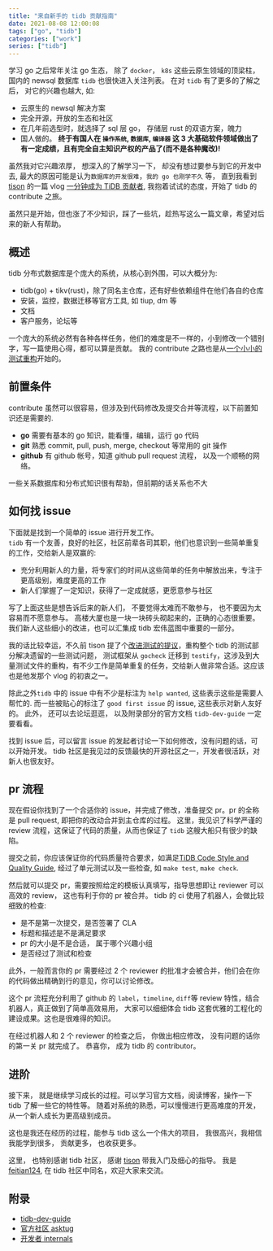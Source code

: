 ```yaml
---
title: "来自新手的 tidb 贡献指南"  
date: 2021-08-08 12:00:08  
tags: ["go", "tidb"]  
categories: ["work"]  
series: ["tidb"]  
---
```


学习 go 之后常年关注 go 生态， 除了 `docker`， `k8s` 这些云原生领域的顶梁柱， 国内的 newsql 数据库 `tidb` 也很快进入关注列表。
在对 `tidb` 有了更多的了解之后， 对它的兴趣也越大, 如:

- 云原生的 newsql 解决方案
- 完全开源，开放的生态和社区
- 在几年前选型时，就选择了 sql 层 go， 存储层 rust 的双语方案，魄力
- 国人做的。 **终于有国人在 `操作系统`, `数据库`, `编译器` 这 3 大基础软件领域做出了有一定成绩，且有完全自主知识产权的产品了(而不是各种魔改)!**

虽然我对它兴趣浓厚， 想深入的了解学习一下， 却没有想过要参与到它的开发中去, 最大的原因可能是认为`数据库的开发很难`，`我的 go 也刚学不久` 等，
直到我看到 [tison](https://github.com/tisonkun) 的一篇 vlog [一分钟成为 TiDB 贡献者](https://www.bilibili.com/video/BV1cM4y1T7D8),
我抱着试试的态度，开始了 tidb 的 contribute 之旅。

虽然只是开始，但也涨了不少知识，踩了一些坑，趁热写这么一篇文章，希望对后来的新人有帮助。

## 概述

tidb 分布式数据库是个庞大的系统，从核心到外围，可以大概分为:  

- tidb(go) + tikv(rust)，除了同名主仓库，还有好些依赖组件在他们各自的仓库
- 安装，监控，数据迁移等官方工具, 如 tiup, dm 等
- 文档
- 客户服务，论坛等

一个庞大的系统必然有各种各样任务，他们的难度是不一样的，小到修改一个错别字，写一篇使用心得，都可以算是贡献。
我的 contribute 之路也是从[一个小小的测试重构](https://github.com/pingcap/tidb/pull/26549)开始的。

## 前置条件

contribute 虽然可以很容易，但涉及到代码修改及提交合并等流程，以下前置知识还是需要的.

- **go** 需要有基本的 go 知识，能看懂，编辑，运行 go 代码
- **git** 熟悉 commit, pull, push, merge, checkout 等常用的 git 操作
- **github** 有 github 帐号，知道 github pull request 流程， 以及一个顺畅的网络。

一些关系数据库和分布式知识很有帮助，但前期的话关系也不大

## 如何找 issue

下面就是找到一个简单的 issue 进行开发工作。  
`tidb` 有一个友善，良好的社区，社区前辈各司其职，他们也意识到一些简单重复的工作，交给新人是双赢的:  

- 充分利用新人的力量，将专家们的时间从这些简单的任务中解放出来，专注于更高级别，难度更高的工作
- 新人们掌握了一定知识，获得了一定成就感，更愿意参与社区

写了上面这些是想告诉后来的新人们， 不要觉得太难而不敢参与， 也不要因为太容易而不愿意参与。
高楼大厦也是一块一块砖头砌起来的，正确的心态很重要。
我们新人这些细小的改进，也可以汇集成 tidb 宏伟蓝图中重要的一部分。

我的话比较幸运，不久前 tison 提了个[改进测试的提议](https://github.com/pingcap/tidb/issues/26022)，重构整个 tidb 的测试部分解决遗留的一些测试问题，
测试框架从 `gocheck` 迁移到 `testify`，这涉及到大量测试文件的重构，有不少工作是简单重复的任务，交给新人做非常合适。这应该也是他发那个 vlog 的初衷之一。

除此之外`tidb` 中的 issue 中有不少是标注为 `help wanted`, 这些表示这些是需要人帮忙的. 而一些被贴心的标注了 `good first issue` 的 issue, 这些表示对新人友好的。
此外， 还可以去论坛逛逛， 以及附录部分的官方文档 `tidb-dev-guide` 一定要看看。

找到 issue 后，可以留言 issue 的发起者讨论一下如何修改，没有问题的话，可以开始开发。
tidb 社区是我见过的反馈最快的开源社区之一，开发者很活跃，对新人也很友好。

## pr 流程

现在假设你找到了一个合适你的 issue，并完成了修改，准备提交 pr。pr 的全称是 pull request, 即把你的改动合并到主仓库的过程。
这里，我见识了科学严谨的 review 流程，这保证了代码的质量，从而也保证了 `tidb` 这艘大船只有很少的缺陷。

提交之前，你应该保证你的代码质量符合要求，如满足[TiDB Code Style and Quality Guide](https://pingcap.github.io/tidb-dev-guide/contribute-to-tidb/code-style-and-quality-guide.html),
经过了单元测试以及一些检查, 如 `make test`, `make check`.

然后就可以提交 pr，需要按照给定的模板认真填写，指导思想即让 reviewer 可以高效的 review， 这也有利于你的 pr 被合并。
tidb 的 ci 使用了机器人，会做比较细致的检查:

- 是不是第一次提交，是否签署了 CLA
- 标题和描述是不是满足要求
- pr 的大小是不是合适， 属于哪个兴趣小组
- 是否经过了测试和检查

此外，一般而言你的 pr 需要经过 2 个 reviewer 的批准才会被合并，他们会在你的代码做出精确到行的意见，你可以讨论修改。

这个 pr 流程充分利用了 github 的 `label`，`timeline`, `diff`等 review 特性，结合机器人，真正做到了简单高效易用，
大家可以细细体会 tidb 这套优雅的工程化的建设成果。这也是很难得的知识。

在经过机器人和 2 个 reviewer 的检查之后， 你做出相应修改， 没有问题的话你的第一关 pr 就完成了。
恭喜你， 成为 tidb 的 contributor。

## 进阶

接下来， 就是继续学习成长的过程。可以学习官方文档，阅读博客，操作一下 tidb 了解一些它的特性等。
随着对系统的熟悉，可以慢慢进行更高难度的开发，从一个新人成长为更高级别成员。

这也是我还在经历的过程，能参与 tidb 这么一个伟大的项目， 我很高兴，我相信我能学到很多， 贡献更多， 也收获更多。

这里， 也特别感谢 tidb 社区， 感谢 [tison](https://github.com/tisonkun) 带我入门及细心的指导。
我是 [feitian124](https://github.com/feitian124), 在 tidb 社区中同名，欢迎大家来交流。

## 附录

- [tidb-dev-guide](https://pingcap.github.io/tidb-dev-guide/contribute-to-tidb/introduction.html)
- [官方社区 asktug](https://asktug.com/)
- [开发者 internals](https://internals.tidb.io/)
